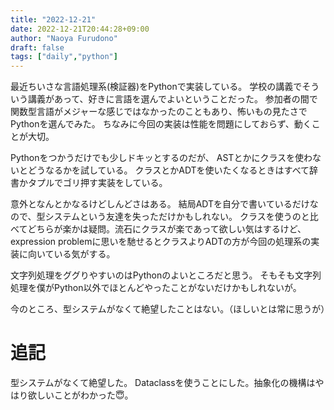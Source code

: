 ```yaml
---
title: "2022-12-21"
date: 2022-12-21T20:44:28+09:00
author: "Naoya Furudono"
draft: false
tags: ["daily","python"]
---
```


最近ちいさな言語処理系(検証器)をPythonで実装している。
学校の講義でそういう講義があって、好きに言語を選んでよいということだった。
参加者の間で関数型言語がメジャーな感じではなかったのこともあり、怖いもの見たさでPythonを選んでみた。
ちなみに今回の実装は性能を問題にしておらず、動くことが大切。

Pythonをつかうだけでも少しドキッとするのだが、
ASTとかにクラスを使わないとどうなるかを試している。
クラスとかADTを使いたくなるときはすべて辞書かタプルでゴリ押す実装をしている。

意外となんとかなるけどしんどさはある。
結局ADTを自分で書いているだけなので、型システムという友達を失っただけかもしれない。
クラスを使うのと比べてどちらが楽かは疑問。流石にクラスが楽であって欲しい気はするけど、
expression problemに思いを馳せるとクラスよりADTの方が今回の処理系の実装に向いている気がする。

文字列処理をググりやすいのはPythonのよいところだと思う。
そもそも文字列処理を僕がPython以外でほとんどやったことがないだけかもしれないが。

今のところ、型システムがなくて絶望したことはない。（ほしいとは常に思うが）

# 追記

型システムがなくて絶望した。
Dataclassを使うことにした。抽象化の機構はやはり欲しいことがわかった😇。

